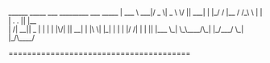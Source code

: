 \_\_\_\_\_\_ \_\_\_\_\_  \_\_\_ \_\_\_\_\_\_\_\_\_  \_\_\_ \_\_\_\_\_ 
| \_\_\_ \\  \_\_\_|/ \_ \\|  \_  \\  \\/  ||  \_\_\_|
| |\_/ / |\_\_ / /\_\ \ | | | .  . || |\_\_  
|    /|  \_\_||  \_  | | | | |\\/| ||  \_\_| 
| |\\ \\| |_\__| | | | |/ /| |  | || |\_\_\_ 
\\\_| \\\_\\\_\_\_\_/\\\_| |\_/\_\_\_/ \\\_|  |\_/\\\_\_\_\_/ 
                                       
=======================================